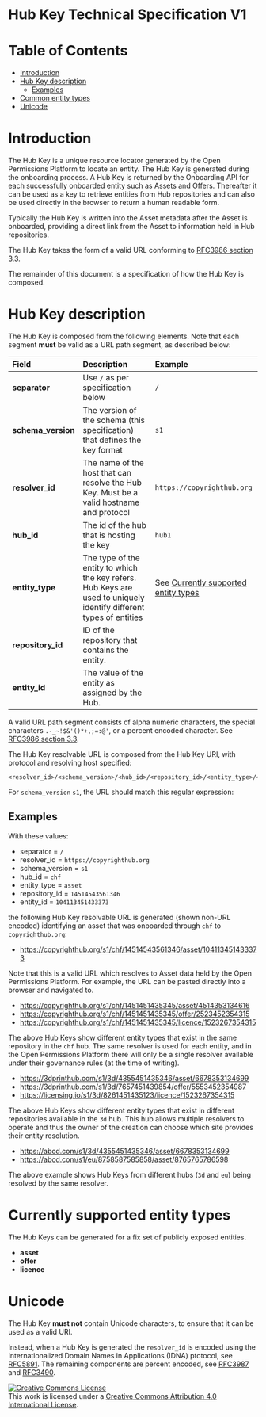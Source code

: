 Hub Key Technical Specification V1
================================================

Table of Contents
=================

* [Introduction](#user-content-introduction)
* [Hub Key description](#user-content-hub-key-description)
  * [Examples](#user-content-examples)
* [Common entity types](#user-content-currently-supported-entity-types)
* [Unicode](#user-content-unicode)

# Introduction

The Hub Key is a unique resource locator generated by the Open Permissions Platform to locate an entity. 
The Hub Key is generated during the onboarding process. 
A Hub Key is returned by the Onboarding API for each successfully onboarded entity such as Assets and Offers. 
Thereafter it can be used as a key to retrieve entities from Hub repositories and can also be used directly in the browser to return a human readable form.

Typically the Hub Key is written into the Asset metadata after the Asset is onboarded, providing a direct link from the Asset to information held in Hub repositories. 

The Hub Key takes the form of a valid URL conforming to [RFC3986 section 3.3](http://tools.ietf.org/html/rfc3986#section-3.3). 

The remainder of this document is a specification of how the Hub Key is composed.

# Hub Key description

The Hub Key is composed from the following elements. Note that each segment **must** be valid as a URL path segment, as described below:

|Field|Description|Example|
|:---|:---|:---|
|**separator**|Use `/` as per specification below|`/`|
|**schema_version**|The version of the schema (this specification) that defines the key format|`s1`|
|**resolver_id**|The name of the host that can resolve the Hub Key. Must be a valid hostname and protocol |`https://copyrighthub.org`|
|**hub_id**|The id of the hub that is hosting the key|`hub1`|
|**entity_type**|The type of the entity to which the key refers. Hub Keys are used to uniquely identify different types of entities|See [Currently supported entity types](#user-content-currently-supported-entity-types)|
|**repository_id**|ID of the repository that contains the entity.|
|**entity_id**|The value of the entity as assigned by the Hub.|

A valid URL path segment consists of alpha numeric characters, the special characters `.-_~!$&'()*+,;=:@'`, or a percent encoded character. See [RFC3986 section 3.3](http://tools.ietf.org/html/rfc3986#section-3.3).


The Hub Key resolvable URL is composed from the Hub Key URI, with protocol and resolving host specified:

```
<resolver_id>/<schema_version>/<hub_id>/<repository_id>/<entity_type>/<entity_id>
```

For `schema_version` `s1`, the URL should match this regular expression:

## Examples

With these values:
* separator = `/`
* resolver_id = `https://copyrighthub.org`
* schema_version = `s1`
* hub_id = `chf`
* entity_type = `asset`
* repository_id = `14514543561346`
* entity_id = `104113451433373`

the following Hub Key resolvable URL is generated (shown non-URL encoded) identifying an asset that was onboarded through `chf` to `copyrighthub.org`:
* https://copyrighthub.org/s1/chf/14514543561346/asset/104113451433373

Note that this is a valid URL which resolves to Asset data held by the Open Permissions Platform. 
For example, the URL can be pasted directly into a browser and navigated to.

* https://copyrighthub.org/s1/chf/1451451435345/asset/4514353134616
* https://copyrighthub.org/s1/chf/1451451435345/offer/2523452354315
* https://copyrighthub.org/s1/chf/1451451435345/licence/1523267354315

The above Hub Keys show different entity types that exist in the same repository in the `chf` hub.
The same resolver is used for each entity, and in the Open Permissions Platform there will only be a single resolver available under their governance rules (at the time of writing).

* https://3dprinthub.com/s1/3d/4355451435346/asset/6678353134699
* https://3dprinthub.com/s1/3d/7657451439854/offer/5553452354987
* https://licensing.io/s1/3d/8261451435123/licence/1523267354315

The above Hub Keys show different entity types that exist in different repositories available in the `3d` hub.
This hub allows multiple resolvers to operate and thus the owner of the creation can choose which site provides their entity resolution.

* https://abcd.com/s1/3d/4355451435346/asset/6678353134699
* https://abcd.com/s1/eu/8758587585858/asset/8765765786598

The above example shows Hub Keys from different hubs (`3d` and `eu`) being resolved by the same resolver.

# Currently supported entity types

The Hub Keys can be generated for a fix set of publicly exposed entities.

* **asset**
* **offer**
* **licence**

# Unicode

The Hub Key **must not** contain Unicode characters, to ensure that it can be used as a valid URI.

Instead, when a Hub Key is generated the `resolver_id` is encoded using the Internationalized Domain Names in Applications (IDNA) ptotocol, see [RFC5891](https://www.ietf.org/rfc/rfc5891.txt). 
The remaining components are percent encoded, see [RFC3987](https://www.ietf.org/rfc/rfc3987.txt) and [RFC3490](https://www.ietf.org/rfc/rfc3490.txt).

<!-- Copyright Notice -->
<a rel="license" href="http://creativecommons.org/licenses/by/4.0/"><img alt="Creative Commons License" style="border-width:0" src="https://i.creativecommons.org/l/by/4.0/80x15.png" /></a><br />This work is licensed under a <a rel="license" href="http://creativecommons.org/licenses/by/4.0/">Creative Commons Attribution 4.0 International License</a>.
